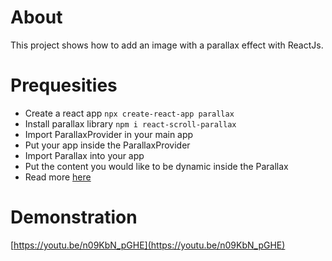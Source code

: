 # About 
This project shows how to add an image with a parallax effect with ReactJs.

# Prequesities 
- Create a react app `npx create-react-app parallax` 
- Install parallax library `npm i react-scroll-parallax`
- Import ParallaxProvider in your main app
- Put your app inside the ParallaxProvider 
- Import Parallax into your app
- Put the content you would like to be dynamic inside the Parallax
- Read more [here](https://www.npmjs.com/package/react-scroll-parallax)

# Demonstration 
[https://youtu.be/n09KbN_pGHE](https://youtu.be/n09KbN_pGHE)